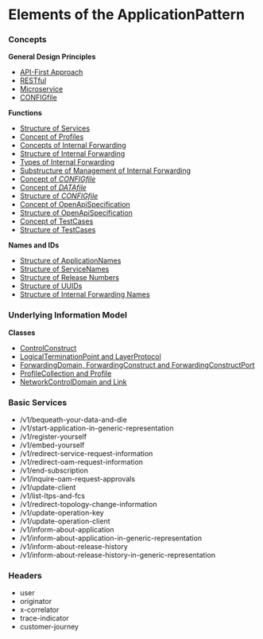 # Elements of the ApplicationPattern


### Concepts

**General Design Principles**
- [API-First Approach](./Principles/ApiFirst/ApiFirst.md)
- [RESTful](./Principles/Restful/Restful.md)
- [Microservice](./Principles/Microservice/Microservice.md)
- [CONFIGfile](./Principles/ConfigFile/ConfigFile.md)

**Functions**
- [Structure of Services](./Functions/StructureOfServices/StructureOfServices.md)
- [Concept of Profiles](./Functions/ConceptOfProfiles/ConceptOfProfiles.md)
- [Concepts of Internal Forwarding](./Functions/ConceptsOfInternalForwarding/ConceptsOfInternalForwarding.md)
- [Structure of Internal Forwarding](./Functions/StructureOfInternalForwarding/StructureOfInternalForwarding.md)
- [Types of Internal Forwarding](./Functions/TypesOfInternalForwardings/TypesOfInternalForwardings.md)
- [Substructure of Management of Internal Forwarding](./Functions/SubstructureOfManagementOfInternalForwardings/SubstructureOfManagementOfInternalForwardings.md)
- [Concept of _CONFIGfile_](./Functions/ConceptOfConfigFile/ConceptOfConfigFile.md)
- [Concept of _DATAfile_](./Functions/ConceptOfDataFile/ConceptOfDataFile.md)
- [Structure of _CONFIGfile_](./Functions/StructureOfConfigFile/StructureOfConfigFile.md)
- [Concept of OpenApiSpecification](./Functions/ConceptOfOas/ConceptOfOas.md)
- [Structure of OpenApiSpecification](./Functions/StructureOfOas/StructureOfOas.md)
- [Concept of TestCases](./Functions/ConceptOfTestCases/ConceptOfTestCases.md)
- [Structure of TestCases](./Functions/StructureOfTestCases/StructureOfTestCases.md)

**Names and IDs**
- [Structure of ApplicationNames](./Names/StructureOfApplicationNames/StructureOfApplicationNames.md)
- [Structure of ServiceNames](./Names/StructureOfServiceNames/StructureOfServiceNames.md)
- [Structure of Release Numbers](./Names/StructureOfReleaseNumbers/StructureOfReleaseNumbers.md)
- [Structure of UUIDs](./Names/StructureOfUuids/StructureOfUuids.md)
- [Structure of Internal Forwarding Names](./Names/StructureOfInternalForwardingNames/StructureOfInternalForwardingNames.md)


### Underlying Information Model

**Classes**
- [ControlConstruct](./InformationModel/ControlConstruct/ControlConstruct.md) 
- [LogicalTerminationPoint and LayerProtocol](./InformationModel/LogicalTerminationPoint/LogicalTerminationPoint.md)
- [ForwardingDomain, ForwardingConstruct and ForwardingConstructPort](./InformationModel/ForwardingConstruct/ForwardingConstruct.md) 
- [ProfileCollection and Profile](./InformationModel/Profile/Profile.md) 
- [NetworkControlDomain and Link](./InformationModel/Link/Link.md) 


### Basic Services

- /v1/bequeath-your-data-and-die
- /v1/start-application-in-generic-representation
- /v1/register-yourself
- /v1/embed-yourself
- /v1/redirect-service-request-information
- /v1/redirect-oam-request-information
- /v1/end-subscription
- /v1/inquire-oam-request-approvals
- /v1/update-client
- /v1/list-ltps-and-fcs
- /v1/redirect-topology-change-information
- /v1/update-operation-key
- /v1/update-operation-client
- /v1/inform-about-application
- /v1/inform-about-application-in-generic-representation
- /v1/inform-about-release-history
- /v1/inform-about-release-history-in-generic-representation


### Headers

- user
- originator
- x-correlator
- trace-indicator
- customer-journey
